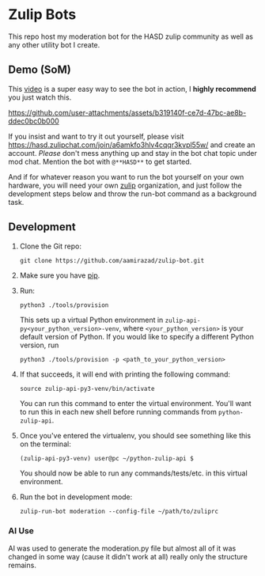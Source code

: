 # Zulip Bots

This repo host my moderation bot for the HASD zulip community as well as any other
utility bot I create.

## Demo (SoM)

This [video](https://hc-cdn.hel1.your-objectstorage.com/s/v3/5f45a6faa4747cb5e21ea14421df005b8da2caa6_03.07.2025_13.56.44_rec.mp4) is a super easy way to see the bot in action, I **highly recommend** you just watch this.

https://github.com/user-attachments/assets/b319140f-ce7d-47bc-ae8b-ddec0bc0b000

If you insist and want to try it out yourself, please visit https://hasd.zulipchat.com/join/a6amkfo3hlv4cqqr3kvpl55w/ and create an account. _Please_ don't mess anything up and stay in the bot chat topic under mod chat. Mention the bot with `@**HASD**` to get started.

And if for whatever reason you want to run the bot yourself on your own hardware, you will need your own [zulip](http://zulip.com/) organization, and just follow the development steps below and throw the run-bot command as a background task.

## Development

1. Clone the Git repo:

    ```
    git clone https://github.com/aamirazad/zulip-bot.git
    ```

2. Make sure you have [pip](https://pip.pypa.io/en/stable/installing/).

3. Run:

    ```
    python3 ./tools/provision
    ```

    This sets up a virtual Python environment in `zulip-api-py<your_python_version>-venv`,
    where `<your_python_version>` is your default version of Python. If you would like to specify
    a different Python version, run

    ```
    python3 ./tools/provision -p <path_to_your_python_version>
    ```

4. If that succeeds, it will end with printing the following command:

    ```
    source zulip-api-py3-venv/bin/activate
    ```

    You can run this command to enter the virtual environment.
    You'll want to run this in each new shell before running commands from `python-zulip-api`.

5. Once you've entered the virtualenv, you should see something like this on the terminal:

    ```
    (zulip-api-py3-venv) user@pc ~/python-zulip-api $
    ```

    You should now be able to run any commands/tests/etc. in this
    virtual environment.

6. Run the bot in development mode:
    ```
    zulip-run-bot moderation --config-file ~/path/to/zuliprc
    ```

### AI Use

AI was used to generate the moderation.py file but almost all of it was
changed in some way (cause it didn't work at all) really only the structure
remains.
